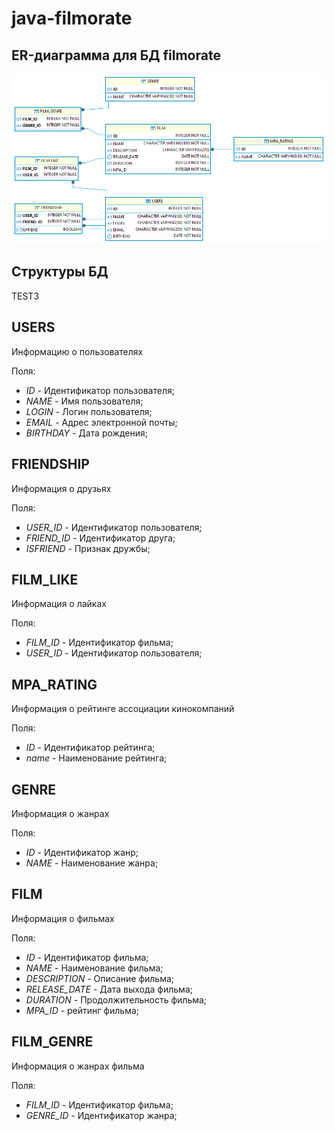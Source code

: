 # java-filmorate

## ER-диаграмма для БД filmorate

![filmorate.png](filmorate.png)

## Структуры БД
TEST3
## **USERS**
Информацию о пользователях

Поля:
* *ID* - Идентификатор пользователя;
* *NAME* - Имя пользователя;
* *LOGIN* - Логин пользователя;
* *EMAIL* - Адрес электронной почты;
* *BIRTHDAY* - Дата рождения;

## **FRIENDSHIP**
Информация о друзьях

Поля:
* *USER_ID* - Идентификатор пользователя;
* *FRIEND_ID* - Идентификатор друга;
* *ISFRIEND* - Признак дружбы;

## **FILM_LIKE**
Информация о лайках

Поля:
* *FILM_ID* - Идентификатор фильма;
* *USER_ID* - Идентификатор пользователя;

## **MPA_RATING**
Информация о рейтинге ассоциации кинокомпаний

Поля:
* *ID* - Идентификатор рейтинга;
* *name* - Наименование рейтинга;

## **GENRE**
Информация о жанрах

Поля:
* *ID* - Идентификатор жанр;
* *NAME* - Наименование жанра;

## **FILM**
Информация о фильмах

Поля:
* *ID* - Идентификатор фильма;
* *NAME* - Наименование фильма;
* *DESCRIPTION* - Описание фильма;
* *RELEASE_DATE* - Дата выхода фильма;
* *DURATION* - Продолжительность фильма;
* *MPA_ID* - рейтинг фильма;

## **FILM_GENRE**
Информация о жанрах фильма

Поля:
* *FILM_ID* - Идентификатор фильма;
* *GENRE_ID* - Идентификатор жанра;
